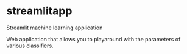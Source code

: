 # streamlitapp
Streamlit machine learning application

Web application that allows you to playaround with the parameters of various classifiers. 
